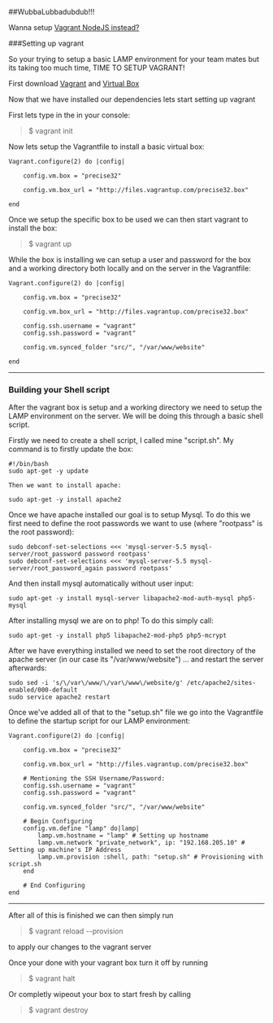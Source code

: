 ##WubbaLubbadubdub!!!

Wanna setup [Vagrant NodeJS instead?](https://github.com/fufu70/HackStetson-Vagrant-NodeJS)

###Setting up vagrant

So your trying to setup a basic LAMP environment for your team mates but its taking too much time, TIME TO SETUP VAGRANT!

First download [Vagrant](https://www.vagrantup.com/downloads.html) and [Virtual Box](https://www.virtualbox.org/wiki/Downloads)

Now that we have installed our dependencies lets start setting up vagrant

First lets type in the  in your console: 

> $ vagrant init 

Now lets setup the Vagrantfile to install a basic virtual box:

```
Vagrant.configure(2) do |config|

	config.vm.box = "precise32"

	config.vm.box_url = "http://files.vagrantup.com/precise32.box"
	
end
```


Once we setup the specific box to be used we can then start vagrant to install the box:

> $ vagrant up

While the box is installing we can setup a user and password for the box and a working directory both locally and on the server in the Vagrantfile:

```
Vagrant.configure(2) do |config|

	config.vm.box = "precise32"

	config.vm.box_url = "http://files.vagrantup.com/precise32.box"

	config.ssh.username = "vagrant"
	config.ssh.password = "vagrant"

	config.vm.synced_folder "src/", "/var/www/website"
	
end
```
---

### Building your Shell script

After the vagrant box is setup and a working directory we need to setup the LAMP environment on the server. We will be doing this through a basic shell script.

Firstly we need to create a shell script, I called mine "script.sh". My command is to firstly update the box:

```shell
#!/bin/bash
sudo apt-get -y update 

Then we want to install apache:

sudo apt-get -y install apache2
```

Once we have apache installed our goal is to setup Mysql. To do this we first need to define the root passwords we want to use (where "rootpass" is the root password):

```shell
sudo debconf-set-selections <<< 'mysql-server-5.5 mysql-server/root_password password rootpass'
sudo debconf-set-selections <<< 'mysql-server-5.5 mysql-server/root_password_again password rootpass'
```

And then install mysql automatically without user input:

```shell
sudo apt-get -y install mysql-server libapache2-mod-auth-mysql php5-mysql
```

After installing mysql we are on to php! To do this simply call:

```shell
sudo apt-get -y install php5 libapache2-mod-php5 php5-mcrypt
```

After we have everything installed we need to set the root directory of the apache server (in our case its "/var/www/website") ... and restart the server afterwards:

```shell
sudo sed -i 's/\/var\/www/\/var\/www\/website/g' /etc/apache2/sites-enabled/000-default
sudo service apache2 restart
```

Once we've added all of that to the "setup.sh" file we go into the Vagrantfile to define the startup script for our LAMP environment:

```
Vagrant.configure(2) do |config|

	config.vm.box = "precise32"

	config.vm.box_url = "http://files.vagrantup.com/precise32.box"

	# Mentioning the SSH Username/Password:
	config.ssh.username = "vagrant"
	config.ssh.password = "vagrant"

	config.vm.synced_folder "src/", "/var/www/website"

	# Begin Configuring
	config.vm.define "lamp" do|lamp|
		lamp.vm.hostname = "lamp" # Setting up hostname
		lamp.vm.network "private_network", ip: "192.168.205.10" # Setting up machine's IP Address
		lamp.vm.provision :shell, path: "setup.sh" # Provisioning with script.sh
	end

	# End Configuring
end
```
---

After all of this is finished we can then simply run

> $ vagrant reload --provision

to apply our changes to the vagrant server

Once your done with your vagrant box turn it off by running 

> $ vagrant halt

Or completly wipeout your box to start fresh by calling 

> $ vagrant destroy



